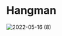 # Hangman

![2022-05-16 (8)](https://user-images.githubusercontent.com/63943167/168536866-331317df-89ff-40cc-b0d7-88fad9eea784.png)
